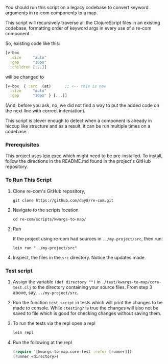 You should run this script on a legacy codebase to convert keyword arguments in re-com components to a map.


This script will recursively traverse all the ClojureScript files in an existing codebase, formatting order of keyword 
args in every use of a re-com component.

So, existing code like this:
```clojure
[v-box
  :size     "auto"
  :gap      "10px"
  :children [...]]
```

will be changed to
```clojure
[v-box  { :src  (at)      ;; <-- this is new
  :size     "auto"
  :gap      "10px" } [...]]
```

(And, before you ask, no, we did not find a way to put the added code on the next line with correct indentation).

This script is clever enough to detect when a component is already in hiccup like structure and as a result, it can 
be run multiple times on a codebase.

### Prerequisites

This project uses [lein exec](https://github.com/kumarshantanu/lein-exec) which might need to be pre-installed.
To install, follow the directions in the README.md found in the project's GitHub repository.

### To Run This Script

1. Clone re-com's GitHub repository,

   ```
   git clone https://github.com/day8/re-com.git 
   ```

2. Navigate to the scripts location
   ```
   cd re-com/scripts/kwargs-to-map/ 
   ```

3. Run

   If the project using re-com had sources in `../my-project/src`, then run:
   ```
   lein run "../my-project/src" 
   ```

4. Inspect, the files in the `src` directory. Notice the updates made.


### Test script
1. Assign the variable `(def directory "")` in `./test/kwargs-to-map/core-test.clj` to the directory containing your
   source files. From step 3 above, say, `../my-project/src`.

2. Run the function `test-script` in tests which will print the changes to be made to console. While `:testing?`
   is true the changes will also not be saved to file which is good for checking changes without saving them.

3. To run the tests via the repl open a repl
   ```sh
   lein repl
   ```
4. Run the following at the repl
   ```clojure
   (require '[kwargs-to-map.core-test :refer [runner]])
   (runner <directory>)
   ```
 
